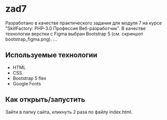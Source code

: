 # zad7

Разработано в качестве практического задания для модуля 7 на курсе "SkillFactory: PHP-3.0 Профессия Веб-разработчик".
В качестве технологии верстки с Figma выбран Bootstrap 5 (см. скриншот bootstrap_figma.png).
…

## Используемые технологии

* HTML
* CSS
* Bootstrap 5 flex
* Google Fonts

## Как открыть/запустить

Зайти в папку сайта, кликнуть 2 раза по файлу index.html.
